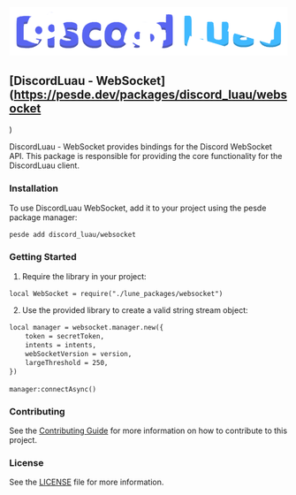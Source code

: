 <div align="center">
	<p>
		<a href=""><img src="https://raw.githubusercontent.com/DiscordLuau/.github/master/resource/DiscordLuau-Banner.png" width="512" alt="discord-luau"/></a>
	</p>
</div>

## [DiscordLuau - WebSocket](https://pesde.dev/packages/discord_luau/websocket
)

DiscordLuau - WebSocket provides bindings for the Discord WebSocket API. This package is responsible for providing the core functionality for the DiscordLuau client.

### Installation

To use DiscordLuau WebSocket, add it to your project using the pesde package manager:

```bash
pesde add discord_luau/websocket
```

### Getting Started

1. Require the library in your project:
```luau
local WebSocket = require("./lune_packages/websocket")
```

2. Use the provided library to create a valid string stream object:
```luau
local manager = websocket.manager.new({
	token = secretToken,
	intents = intents,
	webSocketVersion = version,
	largeThreshold = 250,
})

manager:connectAsync()
```

### Contributing

See the [Contributing Guide](CONTRIBUTING) for more information on how to contribute to this project.

### License

See the [LICENSE](LICENSE) file for more information.